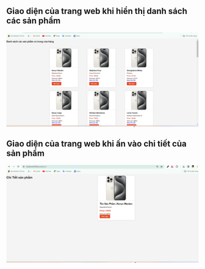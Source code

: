 ## Giao diện của trang web khi hiển thị danh sách các sản phẩm

![Hình ảnh](https://github.com/tuyentruongit/textSB/blob/main/List.png)

## Giao diện của trang web khi ấn vào chi tiết của sản phẩm  
![Hình ảnh](https://github.com/tuyentruongit/textSB/blob/main/detail.png)

